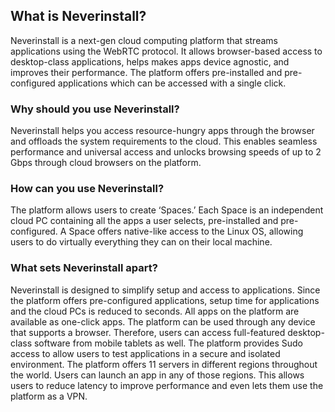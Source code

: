 ## What is Neverinstall?

Neverinstall is a next-gen cloud computing platform that streams applications using the WebRTC protocol. It allows browser-based access to desktop-class applications, helps makes apps device agnostic, and improves their performance. 
The platform offers pre-installed and pre-configured applications which can be accessed with a single click.

### Why should you use Neverinstall?

Neverinstall helps you access resource-hungry apps through the browser and offloads the system requirements to the cloud. This enables seamless performance and universal access and unlocks browsing speeds of up to 2 Gbps through cloud browsers on the platform. 

### How can you use Neverinstall?

The platform allows users to create ‘Spaces.’ Each Space is an independent cloud PC containing all the apps a user selects, pre-installed and pre-configured. A Space offers native-like access to the Linux OS, allowing users to do virtually everything they can on their local machine. 

### What sets Neverinstall apart?

Neverinstall is designed to simplify setup and access to applications.
Since the platform offers pre-configured applications, setup time for applications and the cloud PCs is reduced to seconds. All apps on the platform are available as one-click apps.
The platform can be used through any device that supports a browser. Therefore, users can access full-featured desktop-class software from mobile tablets as well.
The platform provides Sudo access to allow users to test applications in a secure and isolated environment. 
The platform offers 11 servers in different regions throughout the world. Users can launch an app in any of those regions. This allows users to reduce latency to improve performance and even lets them use the platform as a VPN.
